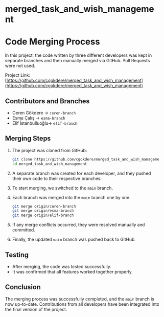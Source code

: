 # merged_task_and_wish_management
# Code Merging Process

In this project, the code written by three different developers was kept in separate branches and then manually merged via GitHub. Pull Requests were not used.

 Project Link: [https://github.com/cgokdere/merged_task_and_wish_management](https://github.com/cgokdere/merged_task_and_wish_management)

##  Contributors and Branches
- Ceren Gökdere → `ceren-branch`  
- Esma Çalış → `esma-branch`  
- Elif İstanbulluoğlu→ `elif-branch`  

##  Merging Steps

1. The project was cloned from GitHub:
   ```bash
   git clone https://github.com/cgokdere/merged_task_and_wish_management.git
   cd merged_task_and_wish_management
   ```

2. A separate branch was created for each developer, and they pushed their own code to their respective branches.

3. To start merging, we switched to the `main` branch.

4. Each branch was merged into the `main` branch one by one:
   ```bash
   git merge origin/ceren-branch  
   git merge origin/esma-branch  
   git merge origin/elif-branch  
   ```

5. If any merge conflicts occurred, they were resolved manually and committed.

6. Finally, the updated `main` branch was pushed back to GitHub.

##  Testing
- After merging, the code was tested successfully.
- It was confirmed that all features worked together properly.

##  Conclusion
The merging process was successfully completed, and the `main` branch is now up-to-date. Contributions from all developers have been integrated into the final version of the project.
